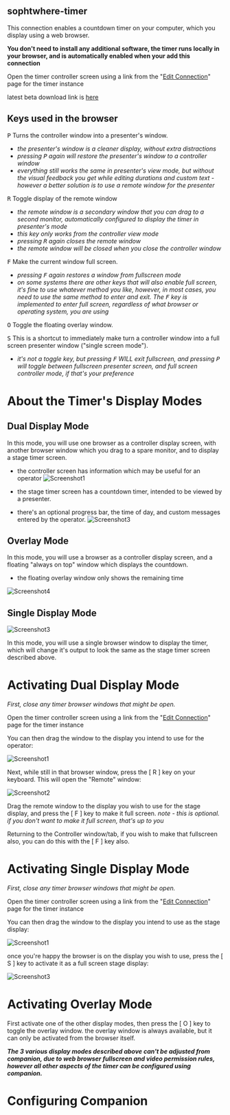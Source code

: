 ## sophtwhere-timer


This connection enables a countdown timer on your computer, which you display using a web browser.

**You don't need to install any additional software, the timer runs locally in your browser, and is automatically enabled when your add this connection**

Open the timer controller screen using a link from the "<a href="/connections" target="_blank" rel="noopener">Edit Connection</a>" page for the timer instance

latest beta download link is [here](https://github.com/jonathan-annett/companion-module-sophtwhere-timer/tree/main/dist)

Keys used in the browser
---
<kbd>P</kbd> Turns the controller window into a presenter's window.  <br>
  - *the presenter's window is a cleaner display, without extra distractions*
  - *pressing <kbd>P</kbd> again will restore the presenter's window to a controller window*
  - *everything still works the same in presenter's view mode, but without the visual feedback you get while editing durations and custom text - however a better solution is to use a remote window for the presenter*

<kbd>R</kbd> Toggle display of the remote window <br>
   - *the remote window is a secondary window that you can drag to a second monitor, automatically configured to display the timer in presenter's mode*
   - *this key only works from the controller view mode*
   - *pressing <kbd>R</kbd> again closes the remote window*
   - *the remote window will be closed when you close the controller window*

<kbd>F</kbd> Make the current window full screen. <br>
   - *pressing <kbd>F</kbd> again restores a window from fullscreen mode*
   - *on some systems there are other keys that will also enable full screen, it's fine to use whatever method you like, however, in most cases, you need to use the same method to enter and exit. The <kbd>F</kbd> key is implemented to enter full screen, regardless of what browser or operating system, you are using*

<kbd>O</kbd> Toggle the floating overlay window. <br>

<kbd>S</kbd> This is a shortcut to immediately make turn a controller window into a full screen presenter window ("single screen mode"). 
 - *it's not a toggle key, but pressing <kbd>F</kbd> WILL exit fullscreen, and pressing <kbd>P</kbd> will toggle between fullscreen presenter screen, and full screen controller mode, if that's your preference*


About the Timer's Display Modes 
===

Dual Display Mode
---

In this mode, you will use one browser as a controller display screen, with another browser window which you drag to a spare monitor, and to display a stage timer screen.

  * the controller screen has information which may be useful for an operator
  ![Screenshot1](Screenshot1.png)

  * the stage timer screen has a countdown timer, intended to be viewed by a presenter. 
  
  * there's an optional progress bar, the time of day, and custom messages entered by the operator.
  ![Screenshot3](Screenshot3.png)


Overlay Mode
---

In this mode, you will use a browser as a controller display screen, and a floating "always on top" window which displays the countdown.

  * the floating overlay window only shows the remaining time


  ![Screenshot4](Screenshot4.png)

Single Display Mode
---

![Screenshot3](Screenshot3.png)

In this mode, you will use a single browser window to display the timer, which will change it's output to look the same as the stage timer screen described above.


Activating Dual Display Mode
===

*First, close any timer browser windows that might be open.*


Open the timer controller screen using a link from the "<a href="/connections" target="_blank" rel="noopener">Edit Connection</a>" page for the timer instance

You can then drag the window to the display you intend to use for the operator:

![Screenshot1](Screenshot1.png)

Next, while still in that browser window, press the [ R ] key on your keyboard. This will open the "Remote" window:

![Screenshot2](Screenshot2.png)

Drag the remote window to the display you wish to use for the stage display, and press the [ F ] key to make it full screen. *note - this is optional. if you don't want to make it full screen, that's up to you*

Returning to the Controller window/tab, if you wish to make that fullscreen also, you can do this with the [ F ] key also.

Activating Single Display Mode
===

*First, close any timer browser windows that might be open.*


Open the timer controller screen using a link from the "<a href="/connections" target="_blank" rel="noopener">Edit Connection</a>" page for the timer instance

You can then drag the window to the display you intend to use as the stage display:

![Screenshot1](Screenshot1.png)

once you're happy the browser is on the display you wish to use, press the [ S ] key to activate it as a full screen stage display:

![Screenshot3](Screenshot3.png)

Activating Overlay Mode
===

First activate one of the other display modes, then press the [ O ] key to toggle the overlay window.
the overlay window is always available, but it can only be activated from the browser itself.


***The 3 various display modes described above can't be adjusted from companion, due to web browser fullscreen and video permission rules, however all other aspects of the timer can be configured using companion.***


Configuring Companion
===





